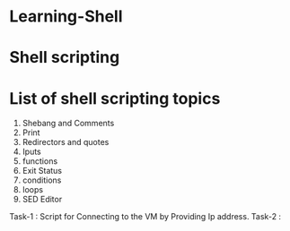 # Learning-Shell


# Shell scripting
# List of shell scripting topics
1. Shebang and Comments
2. Print 
3. Redirectors and quotes
4. Iputs
5. functions 
6. Exit Status
7. conditions
8. loops
9. SED Editor
 
Task-1 : Script for Connecting to the VM by Providing Ip address.
Task-2 : 